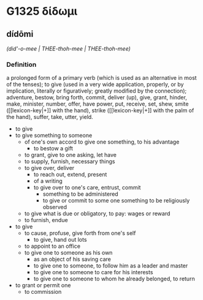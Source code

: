 # G1325 δίδωμι

## dídōmi

_(did'-o-mee | THEE-thoh-mee | THEE-thoh-mee)_

### Definition

a prolonged form of a primary verb (which is used as an alternative in most of the tenses); to give (used in a very wide application, properly, or by implication, literally or figuratively; greatly modified by the connection); adventure, bestow, bring forth, commit, deliver (up), give, grant, hinder, make, minister, number, offer, have power, put, receive, set, shew, smite ([[lexicon-key|+]] with the hand), strike ([[lexicon-key|+]] with the palm of the hand), suffer, take, utter, yield.

- to give
- to give something to someone
  - of one's own accord to give one something, to his advantage
    - to bestow a gift
  - to grant, give to one asking, let have
  - to supply, furnish, necessary things
  - to give over, deliver
    - to reach out, extend, present
    - of a writing
    - to give over to one's care, entrust, commit
      - something to be administered
      - to give or commit to some one something to be religiously observed
  - to give what is due or obligatory, to pay: wages or reward
  - to furnish, endue
- to give
  - to cause, profuse, give forth from one's self
    - to give, hand out lots
  - to appoint to an office
  - to give one to someone as his own
    - as an object of his saving care
    - to give one to someone, to follow him as a leader and master
    - to give one to someone to care for his interests
    - to give one to someone to whom he already belonged, to return
- to grant or permit one
  - to commission

